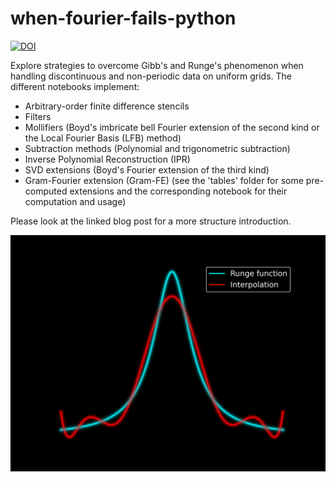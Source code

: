 # when-fourier-fails-python
[![DOI](https://zenodo.org/badge/746284800.svg)](https://doi.org/10.5281/zenodo.15034416)

Explore strategies to overcome Gibb's and Runge's phenomenon when handling discontinuous and non-periodic data on uniform grids. 
The different notebooks implement:
- Arbitrary-order finite difference stencils
- Filters
- Mollifiers (Boyd's imbricate bell Fourier extension of the second kind or the Local Fourier Basis (LFB) method)
- Subtraction methods (Polynomial and trigonometric subtraction)
- Inverse Polynomial Reconstruction (IPR)
- SVD extensions (Boyd's Fourier extension of the third kind)
- Gram-Fourier extension (Gram-FE) (see the 'tables' folder for some pre-computed extensions and the corresponding notebook for their computation and usage)

Please look at the linked blog post for a more structure introduction.

![Runge phenomenon](./figures/runge.png)
